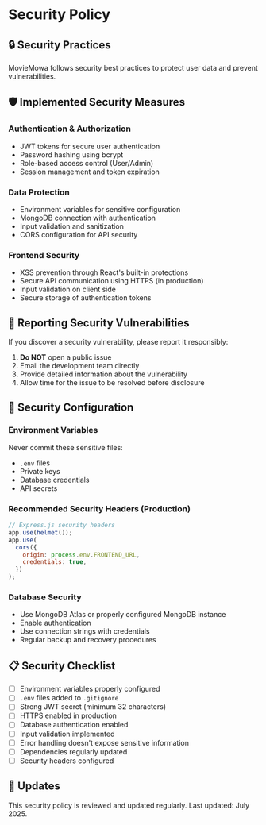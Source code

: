 # Security Policy

## 🔒 Security Practices

MovieMowa follows security best practices to protect user data and prevent vulnerabilities.

## 🛡️ Implemented Security Measures

### Authentication & Authorization

- JWT tokens for secure user authentication
- Password hashing using bcrypt
- Role-based access control (User/Admin)
- Session management and token expiration

### Data Protection

- Environment variables for sensitive configuration
- MongoDB connection with authentication
- Input validation and sanitization
- CORS configuration for API security

### Frontend Security

- XSS prevention through React's built-in protections
- Secure API communication using HTTPS (in production)
- Input validation on client side
- Secure storage of authentication tokens

## 🚨 Reporting Security Vulnerabilities

If you discover a security vulnerability, please report it responsibly:

1. **Do NOT** open a public issue
2. Email the development team directly
3. Provide detailed information about the vulnerability
4. Allow time for the issue to be resolved before disclosure

## 🔧 Security Configuration

### Environment Variables

Never commit these sensitive files:

- `.env` files
- Private keys
- Database credentials
- API secrets

### Recommended Security Headers (Production)

```javascript
// Express.js security headers
app.use(helmet());
app.use(
  cors({
    origin: process.env.FRONTEND_URL,
    credentials: true,
  })
);
```

### Database Security

- Use MongoDB Atlas or properly configured MongoDB instance
- Enable authentication
- Use connection strings with credentials
- Regular backup and recovery procedures

## 📋 Security Checklist

- [ ] Environment variables properly configured
- [ ] `.env` files added to `.gitignore`
- [ ] Strong JWT secret (minimum 32 characters)
- [ ] HTTPS enabled in production
- [ ] Database authentication enabled
- [ ] Input validation implemented
- [ ] Error handling doesn't expose sensitive information
- [ ] Dependencies regularly updated
- [ ] Security headers configured

## 🔄 Updates

This security policy is reviewed and updated regularly. Last updated: July 2025.
